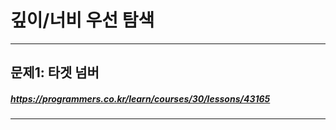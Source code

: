 # 깊이/너비 우선 탐색
----------
## 문제1: 타겟 넘버
##### <https://programmers.co.kr/learn/courses/30/lessons/43165>
----------
